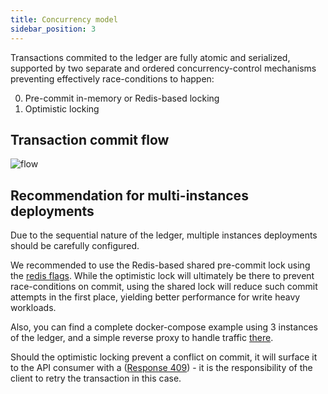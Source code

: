 ```yaml
---
title: Concurrency model
sidebar_position: 3
---
```


Transactions commited to the ledger are fully atomic and serialized, supported by two separate and ordered concurrency-control mechanisms preventing effectively race-conditions to happen:

0. Pre-commit in-memory or Redis-based locking
1. Optimistic locking

## Transaction commit flow

![flow](/img/advanced/concurrency-model.png)

## Recommendation for multi-instances deployments

Due to the sequential nature of the ledger, multiple instances deployments should be carefully configured.

We recommended to use the Redis-based shared pre-commit lock using the [redis flags](/ledger/operations/env-vars). While the optimistic lock will ultimately be there to prevent race-conditions on commit, using the shared lock will reduce such commit attempts in the first place, yielding better performance for write heavy workloads.

Also, you can find a complete docker-compose example using 3 instances of the ledger, and a simple reverse proxy to handle traffic [there](https://github.com/formancehq/ledger/blob/main/examples/multi-node/docker-compose.yml).

Should the optimistic locking prevent a conflict on commit, it will surface it to the API consumer with a ([Response 409](/api#tag/transactions/operation/createTransaction)) - it is the responsibility of the client to retry the transaction in this case.
